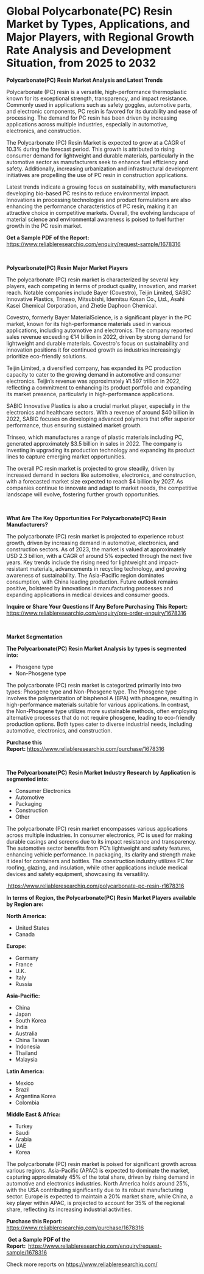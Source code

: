 <p><h1>Global Polycarbonate(PC) Resin Market by Types, Applications, and Major Players, with Regional Growth Rate Analysis and Development Situation, from 2025 to 2032</h1></p><p><strong>Polycarbonate(PC) Resin Market Analysis and Latest Trends</strong></p>
<p><p>Polycarbonate (PC) resin is a versatile, high-performance thermoplastic known for its exceptional strength, transparency, and impact resistance. Commonly used in applications such as safety goggles, automotive parts, and electronic components, PC resin is favored for its durability and ease of processing. The demand for PC resin has been driven by increasing applications across multiple industries, especially in automotive, electronics, and construction.</p><p>The Polycarbonate (PC) Resin Market is expected to grow at a CAGR of 10.3% during the forecast period. This growth is attributed to rising consumer demand for lightweight and durable materials, particularly in the automotive sector as manufacturers seek to enhance fuel efficiency and safety. Additionally, increasing urbanization and infrastructural development initiatives are propelling the use of PC resin in construction applications. </p><p>Latest trends indicate a growing focus on sustainability, with manufacturers developing bio-based PC resins to reduce environmental impact. Innovations in processing technologies and product formulations are also enhancing the performance characteristics of PC resin, making it an attractive choice in competitive markets. Overall, the evolving landscape of material science and environmental awareness is poised to fuel further growth in the PC resin market.</p></p>
<p><strong>Get a Sample PDF of the Report:&nbsp;</strong> <a href="https://www.reliableresearchiq.com/enquiry/request-sample/1678316?utm_campaign=2202&utm_medium=2&utm_source=Github&utm_content=ia&utm_term=25032025&utm_id=polycarbonatepc-resin">https://www.reliableresearchiq.com/enquiry/request-sample/1678316</a></p>
<p>&nbsp;</p>
<p><strong>Polycarbonate(PC) Resin Major Market Players</strong></p>
<p><p>The polycarbonate (PC) resin market is characterized by several key players, each competing in terms of product quality, innovation, and market reach. Notable companies include Bayer (Covestro), Teijin Limited, SABIC Innovative Plastics, Trinseo, Mitsubishi, Idemitsu Kosan Co., Ltd., Asahi Kasei Chemical Corporation, and Zhetie Daphoon Chemical.</p><p>Covestro, formerly Bayer MaterialScience, is a significant player in the PC market, known for its high-performance materials used in various applications, including automotive and electronics. The company reported sales revenue exceeding €14 billion in 2022, driven by strong demand for lightweight and durable materials. Covestro's focus on sustainability and innovation positions it for continued growth as industries increasingly prioritize eco-friendly solutions.</p><p>Teijin Limited, a diversified company, has expanded its PC production capacity to cater to the growing demand in automotive and consumer electronics. Teijin’s revenue was approximately ¥1.597 trillion in 2022, reflecting a commitment to enhancing its product portfolio and expanding its market presence, particularly in high-performance applications.</p><p>SABIC Innovative Plastics is also a crucial market player, especially in the electronics and healthcare sectors. With a revenue of around $40 billion in 2022, SABIC focuses on developing advanced polymers that offer superior performance, thus ensuring sustained market growth.</p><p>Trinseo, which manufactures a range of plastic materials including PC, generated approximately $3.5 billion in sales in 2022. The company is investing in upgrading its production technology and expanding its product lines to capture emerging market opportunities.</p><p>The overall PC resin market is projected to grow steadily, driven by increased demand in sectors like automotive, electronics, and construction, with a forecasted market size expected to reach $4 billion by 2027. As companies continue to innovate and adapt to market needs, the competitive landscape will evolve, fostering further growth opportunities.</p></p>
<p>&nbsp;</p>
<p><strong>What Are The Key Opportunities For Polycarbonate(PC) Resin Manufacturers?</strong></p>
<p><p>The polycarbonate (PC) resin market is projected to experience robust growth, driven by increasing demand in automotive, electronics, and construction sectors. As of 2023, the market is valued at approximately USD 2.3 billion, with a CAGR of around 5% expected through the next five years. Key trends include the rising need for lightweight and impact-resistant materials, advancements in recycling technology, and growing awareness of sustainability. The Asia-Pacific region dominates consumption, with China leading production. Future outlook remains positive, bolstered by innovations in manufacturing processes and expanding applications in medical devices and consumer goods.</p></p>
<p><strong>Inquire or Share Your Questions If Any Before Purchasing This Report:</strong> <a href="https://www.reliableresearchiq.com/enquiry/pre-order-enquiry/1678316?utm_campaign=2202&utm_medium=2&utm_source=Github&utm_content=ia&utm_term=25032025&utm_id=polycarbonatepc-resin">https://www.reliableresearchiq.com/enquiry/pre-order-enquiry/1678316</a></p>
<p>&nbsp;</p>
<p><strong>Market Segmentation</strong></p>
<p><strong>The Polycarbonate(PC) Resin Market Analysis by types is segmented into:</strong></p>
<p><ul><li>Phosgene type</li><li>Non-Phosgene type</li></ul></p>
<p><p>The polycarbonate (PC) resin market is categorized primarily into two types: Phosgene type and Non-Phosgene type. The Phosgene type involves the polymerization of bisphenol A (BPA) with phosgene, resulting in high-performance materials suitable for various applications. In contrast, the Non-Phosgene type utilizes more sustainable methods, often employing alternative processes that do not require phosgene, leading to eco-friendly production options. Both types cater to diverse industrial needs, including automotive, electronics, and construction.</p></p>
<p><strong>Purchase this Report:&nbsp;</strong><a href="https://www.reliableresearchiq.com/purchase/1678316?utm_campaign=2202&utm_medium=2&utm_source=Github&utm_content=ia&utm_term=25032025&utm_id=polycarbonatepc-resin">https://www.reliableresearchiq.com/purchase/1678316</a></p>
<p>&nbsp;</p>
<p><strong>The Polycarbonate(PC) Resin Market Industry Research by Application is segmented into:</strong></p>
<p><ul><li>Consumer Electronics</li><li>Automotive</li><li>Packaging</li><li>Construction</li><li>Other</li></ul></p>
<p><p>The polycarbonate (PC) resin market encompasses various applications across multiple industries. In consumer electronics, PC is used for making durable casings and screens due to its impact resistance and transparency. The automotive sector benefits from PC’s lightweight and safety features, enhancing vehicle performance. In packaging, its clarity and strength make it ideal for containers and bottles. The construction industry utilizes PC for roofing, glazing, and insulation, while other applications include medical devices and safety equipment, showcasing its versatility.</p></p>
<p><a href="https://www.reliableresearchiq.com/polycarbonate-pc-resin-r1678316?utm_campaign=2202&utm_medium=2&utm_source=Github&utm_content=ia&utm_term=25032025&utm_id=polycarbonatepc-resin">&nbsp;https://www.reliableresearchiq.com/polycarbonate-pc-resin-r1678316</a></p>
<p><strong>In terms of Region, the Polycarbonate(PC) Resin Market Players available by Region are:</strong></p>
<p>
    <p> <strong> North America: </strong>
        <ul>
            <li>United States</li>
            <li>Canada</li>
        </ul>
        </p> 
    <p> <strong> Europe: </strong>
        <ul>
            <li>Germany</li>
            <li>France</li>
            <li>U.K.</li>
            <li>Italy</li>
            <li>Russia</li>
        </ul>
        </p> 
    <p> <strong> Asia-Pacific: </strong>
        <ul>
            <li>China</li>
            <li>Japan</li>
            <li>South Korea</li>
            <li>India</li>
            <li>Australia</li>
            <li>China Taiwan</li>
            <li>Indonesia</li>
            <li>Thailand</li>
            <li>Malaysia</li>
        </ul>
        </p> 
    <p> <strong> Latin America: </strong>
        <ul>
            <li>Mexico</li>
            <li>Brazil</li>
            <li>Argentina Korea</li>
            <li>Colombia</li>
        </ul>
        </p> 
    <p> <strong> Middle East & Africa: </strong>
        <ul>
            <li>Turkey</li>
            <li>Saudi</li>
            <li>Arabia</li>
            <li>UAE</li>
            <li>Korea</li>
        </ul>
    </p>
    </p>
<p><p>The polycarbonate (PC) resin market is poised for significant growth across various regions. Asia-Pacific (APAC) is expected to dominate the market, capturing approximately 45% of the total share, driven by rising demand in automotive and electronics industries. North America holds around 25%, with the USA contributing significantly due to its robust manufacturing sector. Europe is expected to maintain a 20% market share, while China, a key player within APAC, is projected to account for 35% of the regional share, reflecting its increasing industrial activities.</p></p>
<p><strong>Purchase this Report: </strong><a href="https://www.reliableresearchiq.com/purchase/1678316?utm_campaign=2202&utm_medium=2&utm_source=Github&utm_content=ia&utm_term=25032025&utm_id=polycarbonatepc-resin">https://www.reliableresearchiq.com/purchase/1678316</a></p>
<p>&nbsp;<strong>Get a Sample PDF of the Report:&nbsp;&nbsp;</strong><a href="https://www.reliableresearchiq.com/enquiry/request-sample/1678316?utm_campaign=2202&utm_medium=2&utm_source=Github&utm_content=ia&utm_term=25032025&utm_id=polycarbonatepc-resin">https://www.reliableresearchiq.com/enquiry/request-sample/1678316</a></p>
<p><strong></strong></p>
<p>Check more reports on <a href="https://www.reliableresearchiq.com/?utm_campaign=2202&utm_medium=2&utm_source=Github&utm_content=ia&utm_term=25032025&utm_id=polycarbonatepc-resin">https://www.reliableresearchiq.com/</a></p>
